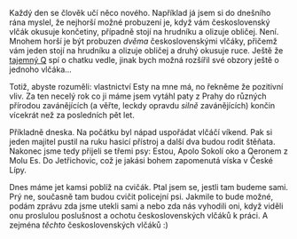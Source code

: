 <!-- dcterms:identifier = riderweblog#180 -->
<!-- dcterms:title = Rozšiřování obzorů -->
<!-- dcterms:abstract = Pravděpodobně poslední letošní víkend mimo hájemství civilizace. -->
<!-- np9:categoryId = 3 -->
<!-- x4w:category = Vlci -->
<!-- np9:authorId = 1 -->
<!-- np9:authorEmail = michal.valasek@altairis.cz -->
<!-- dcterms:creator = Michal Altair Valášek -->
<!-- dcterms:created = 2004-10-23T10:01:03.307+02:00 -->
<!-- dcterms:dateAccepted = 2004-10-23T10:01:03.307+02:00 -->

Každý den se člověk učí něco nového. Například já jsem si do dnešního rána myslel, že nejhorší možné probuzení je, když vám československý vlčák okusuje končetiny, případně stojí na hrudníku a olizuje obličej. Není. Mnohem horší je být probuzen <em>dvěma</em> československými vlčáky, přičemž vám jeden stojí na hrudníku a olizuje obličej a druhý okusuje ruce. Ještě že [tajemný Q](http://weblog.bestijka.cz/CommentList.aspx?day=20041022) spí o chatku vedle, jinak bych možná rozšířil své obzory ještě o jednoho vlčáka...

Totiž, abyste rozuměli: vlastnictví Esty na mne má, no řekněme že pozitivní vliv. Za ten necelý rok co ji máme jsem vytáhl paty z Prahy do různých přírodou zavánějících (a věřte, leckdy opravdu <em>silně</em> zavánějících) končin vícekrát než za posledních pět let.

Příkladně dneska. Na počátku byl nápad uspořádat vlčáčí víkend. Pak si jeden majitel pustil na ruku hasicí přístroj a další dva budou rodit štěňata. Nakonec jsme tedy přijeli se třemi psy: Estou, Apolo Sokolí oko a Qeronem z Molu Es. Do Jetřichovic, což je jakási bohem zapomenutá víska v České Lípy.

Dnes máme jet kamsi poblíž na cvičák. Ptal jsem se, jestli tam budeme sami. Prý ne, současně tam budou cvičit policejní psi. Jakmile to bude možné, podám zprávu zda jsme utekli sami a nebo zda nás vyhodili oni, když viděli onu proslulou poslušnost a ochotu československých vlčáků k práci. A zejména <em>těchto</em> československých vlčáků :)
